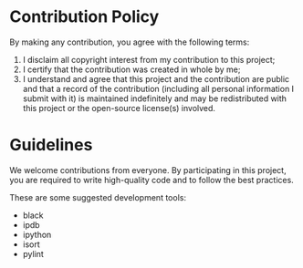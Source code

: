 # Contribution Policy

By making any contribution, you agree with the following terms:

1.  I disclaim all copyright interest from my contribution to this project;
2.  I certify that the contribution was created in whole by me;
3.  I understand and agree that this project and the contribution are public and that a record of the contribution (including all personal information I submit with it) is maintained indefinitely and may be redistributed with this project or the open-source license(s) involved.

# Guidelines

We welcome contributions from everyone. By participating in this project, you are required to write high-quality code and to follow the best practices.

These are some suggested development tools:

- black
- ipdb
- ipython
- isort
- pylint
